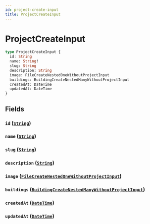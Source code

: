 ```yaml
---
id: project-create-input
title: ProjectCreateInput
---
```


 # ProjectCreateInput





```graphql
type ProjectCreateInput {
  id: String
  name: String!
  slug: String
  description: String
  image: FileCreateNestedOneWithoutProjectInput
  buildings: BuildingCreateNestedManyWithoutProjectInput
  createdAt: DateTime
  updatedAt: DateTime
}
```


## Fields

### `id` ([`String`](/scalars/string))




### `name` ([`String`](/scalars/string))




### `slug` ([`String`](/scalars/string))




### `description` ([`String`](/scalars/string))




### `image` ([`FileCreateNestedOneWithoutProjectInput`](/inputs/file-create-nested-one-without-project-input))




### `buildings` ([`BuildingCreateNestedManyWithoutProjectInput`](/inputs/building-create-nested-many-without-project-input))




### `createdAt` ([`DateTime`](/scalars/date-time))




### `updatedAt` ([`DateTime`](/scalars/date-time))






